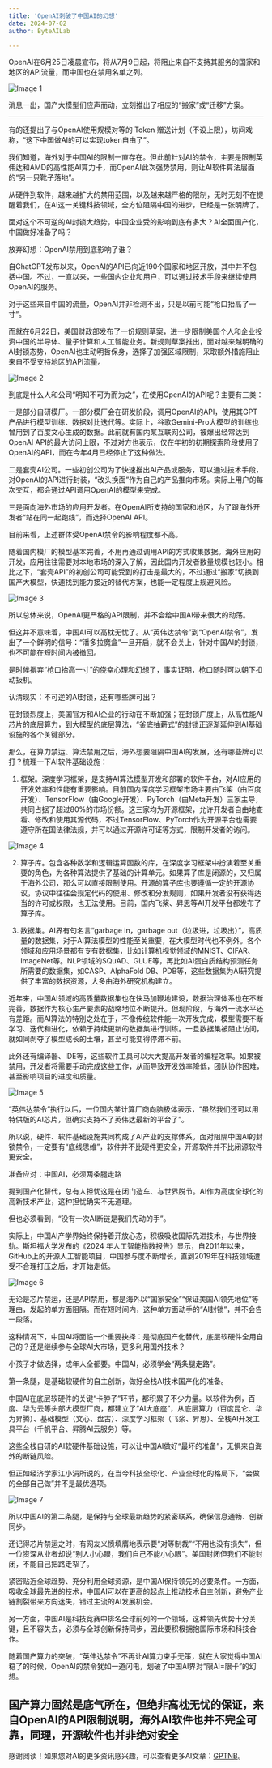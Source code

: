 ```yaml
---
title: 'OpenAI刺破了中国AI的幻想'
date: 2024-07-02
author: ByteAILab

---
```


OpenAI在6月25日凌晨宣布，将从7月9日起，将阻止来自不支持其服务的国家和地区的API流量，而中国也在禁用名单之列。

![Image 1](https://appserversrc.8btc.cn/FqwO-MUCbr9dX0_B8R7KsJ4wl1Gg)

消息一出，国产大模型们应声而动，立刻推出了相应的“搬家”或“迁移”方案。

---
有的还提出了与OpenAI使用规模对等的 Token 赠送计划（不设上限），坊间戏称，“这下中国做AI的可以实现token自由了”。

我们知道，海外对于中国AI的限制一直存在。但此前针对AI的禁令，主要是限制英伟达和AMD的高性能AI算力卡，而OpenAI此次强势禁用，则让AI软件算法层面的“另一只靴子落地”。

从硬件到软件，越来越扩大的禁用范围，以及越来越严格的限制，无时无刻不在提醒着我们，在AI这一关键科技领域，全方位阻隔中国的进步，已经是一张明牌了。

面对这个不可逆的AI封锁大趋势，中国企业受的影响到底有多大？AI全面国产化，中国做好准备了吗？

放弃幻想：OpenAI禁用到底影响了谁？

自ChatGPT发布以来，OpenAI的API已向近190个国家和地区开放，其中并不包括中国。不过，一直以来，一些国内企业和用户，可以通过技术手段来继续使用OpenAI的服务。

对于这些来自中国的流量，OpenAI并非检测不出，只是以前可能“枪口抬高了一寸”。

而就在6月22日，美国财政部发布了一份规则草案，进一步限制美国个人和企业投资中国的半导体、量子计算和人工智能业务。新规则草案推出，面对越来越明确的AI封锁态势，OpenAI也主动明哲保身，选择了加强区域限制，采取额外措施阻止来自不受支持地区的API流量。

![Image 2](https://appserversrc.8btc.cn/FnCYWlR0-U9liQAB9WgjwjhoKMad)

到底是什么人和公司“明知不可为而为之”，在使用OpenAI的API呢？主要有三类：

一是部分自研模厂。一部分模厂会在研发阶段，调用OpenAI的API，使用其GPT产品进行模型训练、数据对比迭代等。实际上，谷歌Gemini-Pro大模型的训练也曾用到了百度文心生成的数据。此前就有国内某互联网公司，被爆出经常达到OpenAI API的最大访问上限，不过对方也表示，仅在年初的初期探索阶段使用了OpenAI的API，而在今年4月已经停止了这种做法。

二是套壳AI公司。一些初创公司为了快速推出AI产品或服务，可以通过技术手段，对OpenAI的API进行封装，“改头换面”作为自己的产品推向市场。实际上用户的每次交互，都会通过API调用OpenAI的模型来完成。

三是面向海外市场的应用开发者。在OpenAI所支持的国家和地区，为了跟海外开发者“站在同一起跑线”，而选择OpenAI API。

目前来看，上述群体受OpenAI禁令的影响程度都不高。

随着国内模厂的模型基本完善，不用再通过调用API的方式收集数据。海外应用的开发，应用往往需要对本地市场的深入了解，因此国内开发者数量规模也较小。相比之下，“套壳API”的初创公司可能受到的打击是最大的，不过通过“搬家”切换到国产大模型，快速找到能力接近的替代方案，也能一定程度上规避风险。

![Image 3](https://appserversrc.8btc.cn/FiKc23OpcRlXFaS_iPeSlu1kbUcF)

所以总体来说，OpenAI更严格的API限制，并不会给中国AI带来很大的动荡。

但这并不意味着，中国AI可以高枕无忧了。从“英伟达禁令”到“OpenAI禁令”，发出了一个鲜明的信号：“潘多拉魔盒”一旦开启，就不会关上，针对中国AI的封锁，也不可能在短时间内被撤回。

是时候摒弃“枪口抬高一寸”的侥幸心理和幻想了，事实证明，枪口随时可以朝下扣动扳机。

认清现实：不可逆的AI封锁，还有哪些牌可出？

在封锁烈度上，美国官方和AI企业的行动在不断加强；在封锁广度上，从高性能AI芯片的底层算力，到大模型的底层算法，“釜底抽薪式”的封锁正逐渐延伸到AI基础设施的各个关键部分。

那么，在算力禁运、算法禁用之后，海外想要阻隔中国AI的发展，还有哪些牌可以打？梳理一下AI软件基础设施：

1. 框架。深度学习框架，是支持AI算法模型开发和部署的软件平台，对AI应用的开发效率和性能有重要影响。目前国内深度学习框架市场主要由飞桨（由百度开发）、TensorFlow（由Google开发）、PyTorch（由Meta开发）三家主导，共同占据了超过80%的市场份额。这三家均为开源框架，允许开发者自由地查看、修改和使用其源代码，不过TensorFlow、PyTorch作为开源平台也需要遵守所在国法律法规，并可以通过开源许可证等方式，限制开发者的访问。

![Image 4](https://appserversrc.8btc.cn/FoF4P_yiWudXdQUx-egDnIQ7z-2b)

2. 算子库。包含各种数学和逻辑运算函数的库，在深度学习框架中扮演着至关重要的角色，为各种算法提供了基础的计算单元。如果算子库是闭源的，又归属于海外公司，那么可以直接限制使用。开源的算子库也要遵循一定的开源协议，协议中往往会规定代码的使用、修改和分发规则，如果开发者没有获得适当的许可或权限，也无法使用。目前，国内飞桨、昇思等AI开发平台都发布了算子库。

3. 数据集。AI界有句名言“garbage in，garbage out（垃圾进，垃圾出）”，高质量的数据集，对于AI算法模型的性能至关重要，在大模型时代也不例外。各个领域和应用场景都有专有数据集，比如计算机视觉领域的MNIST、CIFAR、ImageNet等。NLP领域的SQuAD、GLUE等，再比如AI蛋白质结构预测任务所需要的数据集，如CASP、AlphaFold DB、PDB等，这些数据集为AI研究提供了丰富的数据资源，大多由海外研究机构建立。

近年来，中国AI领域的高质量数据集也在快马加鞭地建设，数据治理体系也在不断完善，数据作为核心生产要素的战略地位不断提升。但现阶段，与海外一流水平还有差距。而AI算法的特别之处在于，不像传统软件能一次开发完成，模型需要不断学习、迭代和进化，依赖于持续更新的数据集进行训练。一旦数据集被阻止访问，就如同剥夺了模型成长的土壤，甚至可能变得停滞不前。

此外还有编译器、IDE等，这些软件工具可以大大提高开发者的编程效率。如果被禁用，开发者将需要手动完成这些工作，从而导致开发效率降低，团队协作困难，甚至影响项目的进度和质量。

![Image 5](https://appserversrc.8btc.cn/FptuaoGEm_bRVKnEq_86F_sGJR1d)

“英伟达禁令”执行以后，一位国内某计算厂商向脑极体表示，“虽然我们还可以用特供版的AI芯片，但确实支持不了英伟达最新的平台了”。

所以说，硬件、软件基础设施共同构成了AI产业的支撑体系。面对阻隔中国AI的封锁禁令，一定要有“底线思维”，软件并不比硬件更安全，开源软件并不比闭源软件更安全。

准备应对：中国AI，必须两条腿走路

提到国产化替代，总有人担忧这是在闭门造车、与世界脱节。AI作为高度全球化的高新技术产业，这种担忧确实不无道理。

但也必须看到，“没有一次AI断链是我们先动的手”。

实际上，中国AI产学界始终保持着开放心态，积极吸收国际先进技术，与世界接轨。斯坦福大学发布的《2024 年人工智能指数报告》显示，自2011年以来，GitHub上的开源人工智能项目，中国参与度不断增长，直到2019年在科技领域遭受不合理打压之后，才开始走低。

![Image 6](https://appserversrc.8btc.cn/Fp-SYE0iHX5Un7rJNA19YuPDJqe5)

无论是芯片禁运，还是API禁用，都是海外以“国家安全”“保证美国AI领先地位”等理由，发起的单方面阻隔。而在短时间内，这种单方面动手的“AI封锁”，并不会告一段落。

这种情况下，中国AI将面临一个重要抉择：是彻底国产化替代，底层软硬件全用自己的？还是继续参与全球AI大市场，更多利用国外技术？

小孩子才做选择，成年人全都要。中国AI，必须学会“两条腿走路”。

第一条腿，是基础软硬件的自主创新，做好全栈AI技术国产化的准备。

中国AI在底层软硬件的关键“卡脖子”环节，都积累了不少力量。以软件为例，百度、华为云等头部大模型厂商，都建立了“AI大底座”，从底层算力（百度昆仑、华为昇腾）、基础模型（文心、盘古）、深度学习框架（飞桨、昇思）、全栈AI开发工具平台（千帆平台、昇腾AI云服务）等。

这些全栈自研的AI软硬件基础设施，可以让中国AI做好“最坏的准备”，无惧来自海外的断链风险。

但正如经济学家江小涓所说的，在当今科技全球化、产业全球化的格局下，“会做的全部自己做”并不是最优选项。

![Image 7](https://appserversrc.8btc.cn/FhSsyhLqIHusnKz_SvdrcseQA5dF)

所以中国AI的第二条腿，是保持与全球最新趋势的紧密联系，确保信息通畅、创新同步。

还记得芯片禁运之时，有网友义愤填膺地表示要“对等制裁”“不用也没有损失”，但一位资深从业者却说“别人小心眼，我们自己不能小心眼”。美国封闭但我们不能封闭，不能自己把路走窄了。

紧密贴近全球趋势、充分利用全球资源，是中国AI保持领先的必要条件。一方面，吸收全球最先进的技术，中国AI可以在更高的起点上推动技术自主创新，避免产业链割裂带来方向迷失，错过主流的AI发展机会。

另一方面，中国AI是科技竞赛中排名全球前列的一个领域，这种领先优势十分关键，且不容失去，必须与全球创新保持同步，因此要积极拥抱国际市场和科技合作。

随着国产算力的突破，“英伟达禁令”不再让AI算力束手无策，就在大家觉得中国AI稳了的时候，OpenAI的禁令犹如一道闪电，划破了中国AI界对“限AI=限卡”的幻想。

国产算力固然是底气所在，但绝非高枕无忧的保证，来自OpenAI的API限制说明，海外AI软件也并不完全可靠，同理，开源软件也并非绝对安全
---
感谢阅读！如果您对AI的更多资讯感兴趣，可以查看更多AI文章：[GPTNB](https://gptnb.com)。